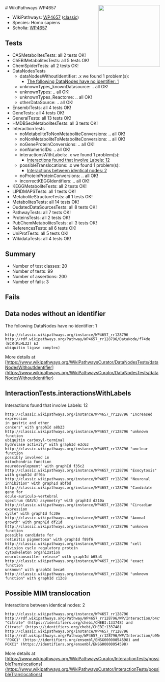 <img style="float: right; width: 200px" src="https://upload.wikimedia.org/wikipedia/commons/thumb/8/83/Wplogo_with_text_500.png/640px-Wplogo_with_text_500.png" />
# WikiPathways WP4657

* WikiPathways: [WP4657](https://wikipathways.org/pathways/WP4657) ([classic](https://classic.wikipathways.org/instance/WP4657))
* Species: Homo sapiens
* Scholia: [WP4657](https://scholia.toolforge.org/wikipathways/WP4657)
## Tests
* CASMetabolitesTests: all 2 tests OK!
* ChEBIMetabolitesTests: all 5 tests OK!
* ChemSpiderTests: all 2 tests OK!
* DataNodesTests
    * dataNodesWithoutIdentifier: .x we found 1 problem(s):
        * [The following DataNodes have no identifier: 1](#d2d32fa0)
    * unknownTypes_knownDatasource: .. all OK!
    * unknownTypes: .. all OK!
    * unknownTypes_Reactome: .. all OK!
    * otherDataSource: .. all OK!
* EnsemblTests: all 4 tests OK!
* GeneTests: all 4 tests OK!
* GeneralTests: all 13 tests OK!
* HMDBSecMetabolitesTests: all 3 tests OK!
* InteractionTests
    * noMetaboliteToNonMetaboliteConversions: .. all OK!
    * noNonMetaboliteToMetaboliteConversions: .. all OK!
    * noGeneProteinConversions: .. all OK!
    * nonNumericIDs: .. all OK!
    * interactionsWithLabels: .x we found 1 problem(s):
        * [Interactions found that involve Labels: 12](#fe97a8ba)
    * possibleTranslocations: .x we found 1 problem(s):
        * [Interactions between identical nodes: 2](#1c118207)
    * noProteinProteinConversions: .. all OK!
    * incorrectKEGGIdentifiers: .. all OK!
* KEGGMetaboliteTests: all 2 tests OK!
* LIPIDMAPSTests: all 1 tests OK!
* MetaboliteStructureTests: all 1 tests OK!
* MetabolitesTests: all 14 tests OK!
* OudatedDataSourcesTests: all 8 tests OK!
* PathwayTests: all 7 tests OK!
* ProteinsTests: all 2 tests OK!
* PubChemMetabolitesTests: all 3 tests OK!
* ReferencesTests: all 6 tests OK!
* UniProtTests: all 5 tests OK!
* WikidataTests: all 4 tests OK!


## Summary

* Number of test classes: 20
* Number of tests: 99
* Number of assertions: 200
* Number of fails: 3

## Fails

<a name="d2d32fa0" />

## Data nodes without an identifier

The following DataNodes have no identifier: 1
```
http://classic.wikipathways.org/instance/WP4657_rr128796 http://rdf.wikipathways.org/Pathway/WP4657_rr128796/DataNode/f74de (BCR(KLHL22) E3 
ubiquitin ligase complex)
```

More details at [https://www.wikipathways.org/WikiPathwaysCurator/DataNodesTests/dataNodesWithoutIdentifier](https://www.wikipathways.org/WikiPathwaysCurator/DataNodesTests/dataNodesWithoutIdentifier)

<a name="fe97a8ba" />

## InteractionTests.interactionsWithLabels

Interactions found that involve Labels: 12
```
http://classic.wikipathways.org/instance/WP4657_rr128796 "Increased expression
in gastric and other
cancers" with graphId a8b23
http://classic.wikipathways.org/instance/WP4657_rr128796 "unknown function
ubiquitin carboxyl-terminal 
hydrolase activity" with graphId e3c63
http://classic.wikipathways.org/instance/WP4657_rr128796 "unclear function
possibly involved in 
mitochondria function
neurodevelopment" with graphId f35c2
http://classic.wikipathways.org/instance/WP4657_rr128796 "Exocytosis" with graphId dff0a
http://classic.wikipathways.org/instance/WP4657_rr128796 "Neuronal inhibition" with graphId abfbd
http://classic.wikipathways.org/instance/WP4657_rr128796 "Candidate gene for
oculo-auriculo-vertebral 
spectrum (OAVS) asymmetry" with graphId d210a
http://classic.wikipathways.org/instance/WP4657_rr128796 "Circadian 
expression
cycle" with graphId fc30e
http://classic.wikipathways.org/instance/WP4657_rr128796 "Axonal growth" with graphId df21d
http://classic.wikipathways.org/instance/WP4657_rr128796 "unknown function
possible candidate for
retinitis pigmentosa" with graphId f89f6
http://classic.wikipathways.org/instance/WP4657_rr128796 "cell division cycle regulatory protein
cytoskeleton organization
neurotransmitter release" with graphId b65a3
http://classic.wikipathways.org/instance/WP4657_rr128796 "exact function 
unknown" with graphId beca6
http://classic.wikipathways.org/instance/WP4657_rr128796 "unknown
function" with graphId c12c8
```

<a name="1c118207" />

## Possible MIM translocation

Interactions between identical nodes: 2
```
http://classic.wikipathways.org/instance/WP4657_rr128796 http://rdf.wikipathways.org/Pathway/WP4657_rr128796/WP/Interaction/b4cf6 "Citrate" (https://identifiers.org/chebi/CHEBI:133748) and 
Citrate" (https://identifiers.org/chebi/CHEBI:133748)
http://classic.wikipathways.org/instance/WP4657_rr128796 http://rdf.wikipathways.org/Pathway/WP4657_rr128796/WP/Interaction/b954e "FOXC1" (https://identifiers.org/ensembl/ENSG00000054598) and 
FOXC1" (https://identifiers.org/ensembl/ENSG00000054598)
```

More details at [https://www.wikipathways.org/WikiPathwaysCurator/InteractionTests/possibleTranslocations](https://www.wikipathways.org/WikiPathwaysCurator/InteractionTests/possibleTranslocations)

